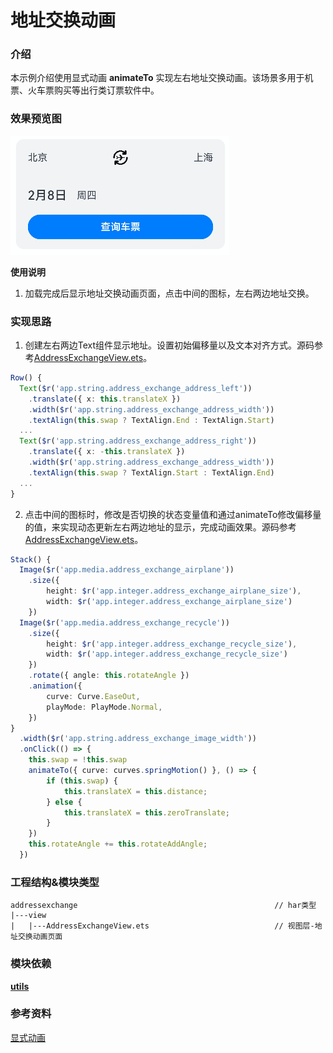
# 地址交换动画

### 介绍

本示例介绍使用显式动画 **animateTo** 实现左右地址交换动画。该场景多用于机票、火车票购买等出行类订票软件中。

### 效果预览图

![](../../screenshots/device/AddressExchange.gif)

**使用说明**
1. 加载完成后显示地址交换动画页面，点击中间的图标，左右两边地址交换。

### 实现思路
1. 创建左右两边Text组件显示地址。设置初始偏移量以及文本对齐方式。源码参考[AddressExchangeView.ets](./src/main/ets/view/AddressExchangeView.ets)。

```ts
Row() {
  Text($r('app.string.address_exchange_address_left'))
    .translate({ x: this.translateX })
    .width($r('app.string.address_exchange_address_width'))
    .textAlign(this.swap ? TextAlign.End : TextAlign.Start)
  ...
  Text($r('app.string.address_exchange_address_right'))
    .translate({ x: -this.translateX })
    .width($r('app.string.address_exchange_address_width'))
    .textAlign(this.swap ? TextAlign.Start : TextAlign.End)
  ...
}
```

2. 点击中间的图标时，修改是否切换的状态变量值和通过animateTo修改偏移量的值，来实现动态更新左右两边地址的显示，完成动画效果。源码参考[AddressExchangeView.ets](./src/main/ets/view/AddressExchangeView.ets)。

```ts
Stack() {
  Image($r('app.media.address_exchange_airplane'))
    .size({
        height: $r('app.integer.address_exchange_airplane_size'),
        width: $r('app.integer.address_exchange_airplane_size')
    })
  Image($r('app.media.address_exchange_recycle'))
    .size({
        height: $r('app.integer.address_exchange_recycle_size'),
        width: $r('app.integer.address_exchange_recycle_size')
    })
    .rotate({ angle: this.rotateAngle })
    .animation({
        curve: Curve.EaseOut,
        playMode: PlayMode.Normal,
    })
}
  .width($r('app.string.address_exchange_image_width'))
  .onClick(() => {
    this.swap = !this.swap
    animateTo({ curve: curves.springMotion() }, () => {
        if (this.swap) {
            this.translateX = this.distance;
        } else {
            this.translateX = this.zeroTranslate;
        }
    })
    this.rotateAngle += this.rotateAddAngle;
  })
```

### 工程结构&模块类型

   ```
   addressexchange                                            // har类型
   |---view
   |   |---AddressExchangeView.ets                            // 视图层-地址交换动画页面 
   ```

### 模块依赖

[**utils**](../../common/utils)

### 参考资料

[显式动画](https://developer.harmonyos.com/cn/docs/documentation/doc-references-V3/ts-explicit-animation-0000001478341181-V3)
